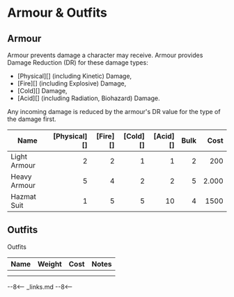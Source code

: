 
# Armour & Outfits

## Armour

Armour prevents damage a character may receive. Armour provides Damage Reduction
(DR) for these damage types:

- [Physical][] (including Kinetic) Damage,
- [Fire][] (including Explosive) Damage,
- [Cold][] Damage,
- [Acid][] (including Radiation, Biohazard) Damage.

Any incoming damage is reduced by the armour's DR value for the type of the
damage first.

| Name         | [Physical][] | [Fire][] | [Cold][] | [Acid][] | Bulk |  Cost |
| ------------ | -----------: | -------: | -------: | -------: | ---: | ----: |
| Light Armour |            2 |        2 |        1 |        1 |    2 |   200 |
| Heavy Armour |            5 |        4 |        2 |        2 |    5 | 2.000 |
| Hazmat Suit  |            1 |        5 |        5 |       10 |    4 |  1500 |

## Outfits

Outfits

| Name | Weight | Cost | Notes |
| ---- | -----: | ---: | ----- |
|      |        |      |       |
|      |        |      |       |

--8<--
_links.md
--8<--
